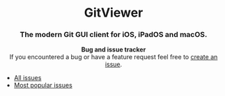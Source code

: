 <div align="center">

GitViewer
===

### The modern **Git** GUI client for iOS, iPadOS and macOS.

**Bug and issue tracker**  
If you encountered a bug or have a feature request feel free to [create an issue](https://github.com/git-viewer/Tracker/issues/new).
</div>

* [All issues](https://github.com/git-viewer/Tracker/issues)
* [Most popular issues](https://github.com/git-viewer/Tracker/issues?q=is%3Aissue+is%3Aopen+sort%3Areactions-%2B1-desc)
